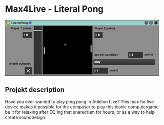 # Max4Live - Literal Pong

![](./media/LiteralPong.png)

## Projekt description
Have you ever wanted to play ping pong in Ableton Live? This max for live device makes it possible for the composer to play this iconic computergame be it for relaxing after EQ'ing that snaredrum for hours, or as a way to help create sounddesign.




